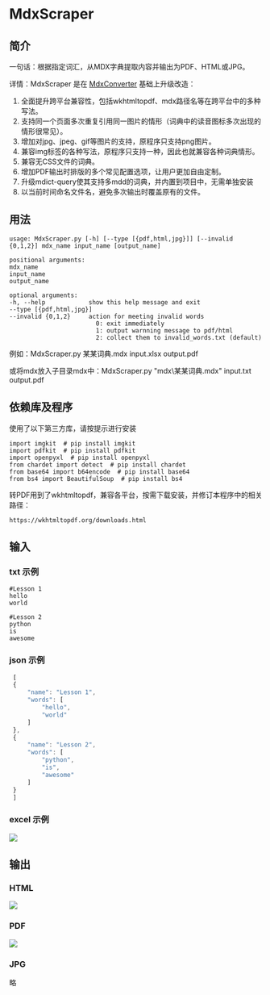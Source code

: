 # MdxScraper

## 简介

一句话：根据指定词汇，从MDX字典提取内容并输出为PDF、HTML或JPG。

详情：MdxScraper 是在 [MdxConverter](https://github.com/noword/MdxConverter) 基础上升级改造：

1. 全面提升跨平台兼容性，包括wkhtmltopdf、mdx路径名等在跨平台中的多种写法。
2. 支持同一个页面多次重复引用同一图片的情形（词典中的读音图标多次出现的情形很常见）。
3. 增加对jpg、jpeg、gif等图片的支持，原程序只支持png图片。
4. 兼容img标签的各种写法，原程序只支持一种，因此也就兼容各种词典情形。
5. 兼容无CSS文件的词典。
6. 增加PDF输出时排版的多个常见配置选项，让用户更加自由定制。
7. 升级mdict-query使其支持多mdd的词典，并内置到项目中，无需单独安装
8. 以当前时间命名文件名，避免多次输出时覆盖原有的文件。

## 用法
    usage: MdxScraper.py [-h] [--type [{pdf,html,jpg}]] [--invalid {0,1,2}] mdx_name input_name [output_name]

    positional arguments:
    mdx_name
    input_name
    output_name

    optional arguments:
    -h, --help            show this help message and exit
    --type [{pdf,html,jpg}]
    --invalid {0,1,2}     action for meeting invalid words
                            0: exit immediately
                            1: output warnning message to pdf/html
                            2: collect them to invalid_words.txt (default)

例如：MdxScraper.py 某某词典.mdx input.xlsx output.pdf

或将mdx放入子目录mdx中：MdxScraper.py "mdx\某某词典.mdx" input.txt output.pdf

## 依赖库及程序

使用了以下第三方库，请按提示进行安装

    import imgkit  # pip install imgkit
    import pdfkit  # pip install pdfkit
    import openpyxl  # pip install openpyxl
    from chardet import detect  # pip install chardet
    from base64 import b64encode  # pip install base64
    from bs4 import BeautifulSoup  # pip install bs4

转PDF用到了wkhtmltopdf，兼容各平台，按需下载安装，并修订本程序中的相关路径：

    https://wkhtmltopdf.org/downloads.html

## 输入
### txt 示例
    #Lesson 1
    hello
    world

    #Lesson 2
    python
    is
    awesome

### json 示例
```javascript
 [
 {
     "name": "Lesson 1",
     "words": [
         "hello",
         "world"
     ]
 },
 {
     "name": "Lesson 2",
     "words": [
         "python",
         "is",
         "awesome"
     ]
 }
 ]
```

### excel 示例
![](images/excel.jpg)

## 输出
### HTML
![](images/html.jpg)

### PDF
![](images/pdf.jpg)

### JPG
略
